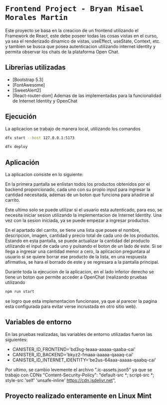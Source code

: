 # `Frontend Project - Bryan Misael Morales Martin`

Este proyecto se basa en la creacion de un frontend utilizando el Framework de React, este debe poseer todas las cosas vistas en el curso, ya sea el renderizado dinamico de vistas, useEffect, useState, Context, etc. y tambien se busca que posea autenticacion utilizando internet identity y permita observar los chats de la plataforma Open Chat. 

## Librerias utilizadas

- [Bootstrap 5.3]
- [FontAwesome]
- [SweetAlert2]
- [React-router-dom]
Ademas de las implementadas para la funcionalidad de Internet Identity y OpenChat

## Ejecución

La aplicacion se trabajo de manera local, utilizando los comandos
```bash
dfx start --host 127.0.0.1:5173

dfx deploy
```

## Aplicación

La aplicacion consiste en lo siguiente:

En la primera pantalla se enlistan todos los productos obtenidos por el backend proporcionado, cada uno con su propio input para ingresar la cantidad necesitada, ademas de un boton que funciona para añadirse al carrito.

Este ultimo solo se puede utilizar si el usuario esta autenticado, para eso, se necesita iniciar sesion utilizando la implementacion de Internet Identity. Una vez con la sesion iniciada, ya se puede empezar a ingresar productos.

En el apartado del carrito, se tiene una lista que posee el nombre, descripcion, imagen, cantidad y precio total de cada uno de los productos. Estando en esta pantalla, se puede actualizar la cantidad del producto utilizando el input de cada uno y pulsando el boton de un lado de este. Si se llega a ingresar una cantidad menor a cero, la aplicacion preguntara al usuario si se quiere borrar ese producto de la lista, en una respuesta afirmativa, se hara el borrado de este y se regresara a la pantalla principal.

Durante toda la ejecucion de la aplicacion, en el lado inferior derecho se tiene un boton que permite acceder a OpenChat (realizando pruebas utilizando 
```bash 
npm run start
```
se logro que esta implementacion funcionase, ya que al parecer la pagina esta configurada para evitar verse incrustada en otro sitio web).

## Variables de entorno

En las pruebas realizadas, las variables de entorno utilizadas fueron las siguientes:
- CANISTER_ID_FRONTEND='bd3sg-teaaa-aaaaa-qaaba-cai'
- CANISTER_ID_BACKEND='bkyz2-fmaaa-aaaaa-qaaaq-cai'
- CANISTER_ID_INTERNET_IDENTITY='be2us-64aaa-aaaaa-qaabq-cai'

Por ultimo, se cambio levemente el archivo ".ic-assets.json5" ya que se trabajo con CDNs
"Content-Security-Policy": "default-src *; script-src *; style-src 'self' 'unsafe-inline' https://cdn.jsdelivr.net",

## Proyecto realizado enteramente en Linux Mint

